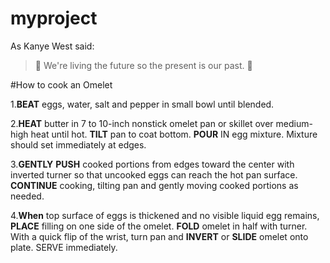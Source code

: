 # myproject
As Kanye West said:

> :octopus: We're living the future so
> the present is our past. :octopus:

#How to cook an Omelet




1.**BEAT** eggs, water, salt and pepper in small bowl until blended.

2.**HEAT** butter in 7 to 10-inch nonstick omelet pan or skillet over medium-high heat until hot. **TILT** pan to coat bottom. **POUR** IN egg mixture. Mixture should set immediately at edges.

3.**GENTLY** **PUSH** cooked portions from edges toward the center with inverted turner so that uncooked eggs can reach the hot pan surface. **CONTINUE** cooking, tilting pan and gently moving cooked portions as needed.

4.**When** top surface of eggs is thickened and no visible liquid egg remains, **PLACE** filling on one side of the omelet. **FOLD** omelet in half with turner. With a quick flip of the wrist, turn pan and **INVERT** or **SLIDE** omelet onto plate. SERVE immediately.
